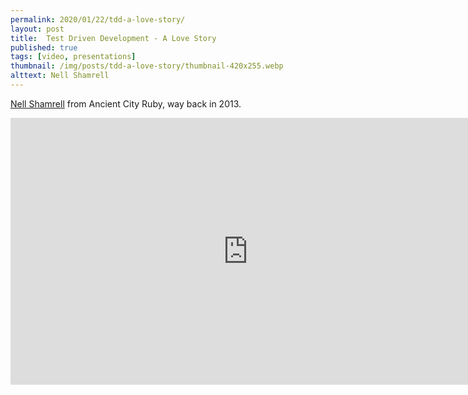 ```yaml
---
permalink: 2020/01/22/tdd-a-love-story/
layout: post
title:  Test Driven Development - A Love Story
published: true
tags: [video, presentations]
thumbnail: /img/posts/tdd-a-love-story/thumbnail-420x255.webp
alttext: Nell Shamrell
---
```


<a href="https://twitter.com/nellshamrell">Nell Shamrell</a> from Ancient City Ruby, way back in 2013.

<iframe width="759" height="427" src="https://www.youtube.com/embed/nBtO1UOK9Hs" frameborder="0" allow="accelerometer; autoplay; encrypted-media; gyroscope; picture-in-picture" allowfullscreen></iframe>
